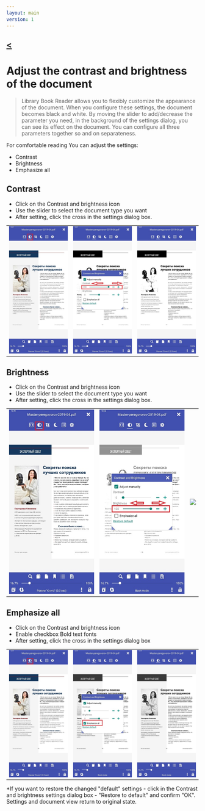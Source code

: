 ```yaml
---
layout: main
version: 1
---
```

[<](/wiki/faq)
---

# Adjust the contrast and brightness of the document

> Library Book Reader allows you to flexibly customize the appearance of the document. When you configure these settings, the document becomes black and white. By moving the slider to add/decrease the parameter you need, 
in the background of the settings dialog, you can see its effect on the document. You can configure all three parameters together
so and on separateness.

For comfortable reading You can adjust the settings:
* Contrast
* Brightness 
* Emphasize all

## Contrast
* Click on the Contrast and brightness icon
* Use the slider to select the document type you want
* After setting, click the cross in the settings dialog box.


||||
|-|-|-|
|![](10.jpg)|![](11.jpg)|![](12.jpg)|

## Brightness 
* Click on the Contrast and brightness icon
* Use the slider to select the document type you want
* After setting, click the cross in the settings dialog box.

||||
|-|-|-|
|![](20.jpg)|![](21.jpg)|![](.jpg)|


## Emphasize all
* Click on the Contrast and brightness icon
* Enable checkbox Bold text fonts
* After setting, click the cross in the settings dialog box

||||
|-|-|-|
|![](30.jpg)|![](31.jpg)|![](32.jpg)|

*If you want to restore the changed "default" settings - click in the Contrast and brightness settings dialog box - "Restore to default" and confirm "OK". Settings and document view return to original state.
